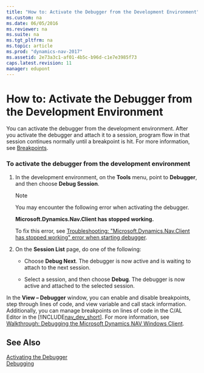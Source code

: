 ```yaml
---
title: "How to: Activate the Debugger from the Development Environment"
ms.custom: na
ms.date: 06/05/2016
ms.reviewer: na
ms.suite: na
ms.tgt_pltfrm: na
ms.topic: article
ms.prod: "dynamics-nav-2017"
ms.assetid: 2e73a3c1-af01-4b5c-b96d-c1e7e3985f73
caps.latest.revision: 11
manager: edupont
---
```

# How to: Activate the Debugger from the Development Environment
You can activate the debugger from the development environment. After you activate the debugger and attach it to a session, program flow in that session continues normally until a breakpoint is hit. For more information, see [Breakpoints](Breakpoints.md).  

### To activate the debugger from the development environment  

1.  In the development environment, on the **Tools** menu, point to **Debugger**, and then choose **Debug Session**.  

    > [!NOTE]  
    >  You may encounter the following error when activating the debugger.  
    >   
    >  **Microsoft.Dynamics.Nav.Client has stopped working.**  
    >   
    >  To fix this error, see [Troubleshooting: "Microsoft.Dynamics.Nav.Client has stopped working" error when starting debugger](Troubleshooting---Microsoft.Dynamics.Nav.Client-has-stopped-working--error-when-starting-debugger.md).  

2.  On the **Session List** page, do one of the following:  

    -   Choose **Debug Next**. The debugger is now active and is waiting to attach to the next session.  

    -   Select a session, and then choose **Debug**. The debugger is now active and attached to the selected session.  

 In the **View – Debugger** window, you can enable and disable breakpoints, step through lines of code, and view variable and call stack information. Additionally, you can manage breakpoints on lines of code in the C/AL Editor in the [!INCLUDE[nav_dev_short](includes/nav_dev_short_md.md)]. For more information, see [Walkthrough: Debugging the Microsoft Dynamics NAV Windows Client](Walkthrough--Debugging-the-Microsoft-Dynamics-NAV-Windows-Client.md).  

## See Also  
 [Activating the Debugger](Activating-the-Debugger.md)   
 [Debugging](Debugging.md)
